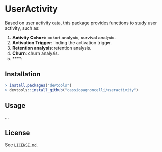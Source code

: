 # UserActivity

Based on user activity data, this package provides functions to study user
activity, such as:

1.  **Activity Cohort**: cohort analysis, survival analysis.
1.  **Activation Trigger**: finding the activation trigger.
1.  **Retention analysis**: retention analysis.
1.  **Churn**: churn analysis.
1.  ****:

## Installation

``` r
> install.packages("devtools")
> devtools::install_github("cassiopagnoncelli/useractivity")
```

## Usage

...

## License

See [`LICENSE.md`](./LICENSE).

